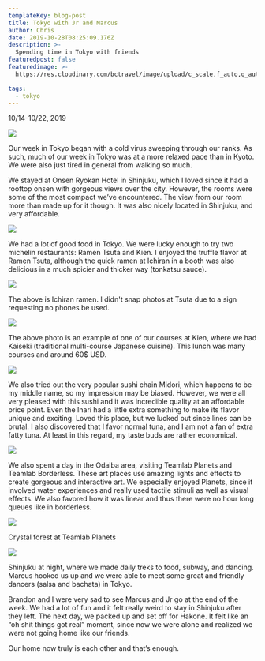 ```yaml
---
templateKey: blog-post
title: Tokyo with Jr and Marcus
author: Chris
date: 2019-10-28T08:25:09.176Z
description: >-
  Spending time in Tokyo with friends
featuredpost: false
featuredimage: >-
  https://res.cloudinary.com/bctravel/image/upload/c_scale,f_auto,q_auto,w_1080/v1575815078/4a8d9e_37465be773c244cd9c67d807bf4aa8f5_mv2_d_1440_1439_s_2_vua4aj.webp

tags:
  - tokyo
---
```


10/14-10/22, 2019

![](https://static.wixstatic.com/media/4a8d9e_37465be773c244cd9c67d807bf4aa8f5~mv2_d_1440_1439_s_2.jpg/v1/fill/w_1440,h_1439,al_c,q_90/4a8d9e_37465be773c244cd9c67d807bf4aa8f5~mv2_d_1440_1439_s_2.webp)

Our week in Tokyo began with a cold virus sweeping through our ranks. As such, much of our week in Tokyo was at a more relaxed pace than in Kyoto. We were also just tired in general from walking so much.

We stayed at Onsen Ryokan Hotel in Shinjuku, which I loved since it had a rooftop onsen with gorgeous views over the city. However, the rooms were some of the most compact we’ve encountered. The view from our room more than made up for it though. It was also nicely located in Shinjuku, and very affordable.

![](https://static.wixstatic.com/media/4a8d9e_2a5f37d6962c453488a518d234c6944e~mv2.jpeg/v1/fill/w_1480,h_1110,al_c,q_90,usm_0.66_1.00_0.01/4a8d9e_2a5f37d6962c453488a518d234c6944e~mv2.webp)

We had a lot of good food in Tokyo. We were lucky enough to try two michelin restaurants: Ramen Tsuta and Kien. I enjoyed the truffle flavor at Ramen Tsuta, although the quick ramen at Ichiran in a booth was also delicious in a much spicier and thicker way (tonkatsu sauce).

![](https://static.wixstatic.com/media/4a8d9e_2c9ee039fc6d4c4a98f1f721f5508412~mv2.jpeg/v1/fill/w_1125,h_1500,al_c,q_90/4a8d9e_2c9ee039fc6d4c4a98f1f721f5508412~mv2.webp)

The above is Ichiran ramen. I didn't snap photos at Tsuta due to a sign requesting no phones be used.

![](https://static.wixstatic.com/media/4a8d9e_2a859296f75348dbb6363d242fdc04e4~mv2.jpeg/v1/fill/w_1125,h_1500,al_c,q_90/4a8d9e_2a859296f75348dbb6363d242fdc04e4~mv2.webp)

The above photo is an example of one of our courses at Kien, where we had Kaiseki (traditional multi-course Japanese cuisine). This lunch was many courses and around 60$ USD.

![](https://static.wixstatic.com/media/4a8d9e_55db75e0db1947c6a064c452af6f2da4~mv2.jpeg/v1/fill/w_1125,h_1500,al_c,q_90/4a8d9e_55db75e0db1947c6a064c452af6f2da4~mv2.webp)

We also tried out the very popular sushi chain Midori, which happens to be my middle name, so my impression may be biased. However, we were all very pleased with this sushi and it was incredible quality at an affordable price point. Even the Inari had a little extra something to make its flavor unique and exciting. Loved this place, but we lucked out since lines can be brutal. I also discovered that I favor normal tuna, and I am not a fan of extra fatty tuna. At least in this regard, my taste buds are rather economical.

![](https://static.wixstatic.com/media/4a8d9e_605c1ebabb0046979afdeaefbe9a3a9f~mv2.jpeg/v1/fill/w_1125,h_1500,al_c,q_90/4a8d9e_605c1ebabb0046979afdeaefbe9a3a9f~mv2.webp)

We also spent a day in the Odaiba area, visiting Teamlab Planets and Teamlab Borderless. These art places use amazing lights and effects to create gorgeous and interactive art. We especially enjoyed Planets, since it involved water experiences and really used tactile stimuli as well as visual effects. We also favored how it was linear and thus there were no hour long queues like in borderless.

![](https://static.wixstatic.com/media/4a8d9e_cf9ea2deb95f4b45a3c75b51828569c7~mv2.jpg/v1/fill/w_1125,h_1500,al_c,q_90/4a8d9e_cf9ea2deb95f4b45a3c75b51828569c7~mv2.webp)

Crystal forest at Teamlab Planets

![](https://static.wixstatic.com/media/4a8d9e_6fea524c83304c5a8f762d40245a03c8~mv2.jpg/v1/fill/w_1480,h_1110,al_c,q_90,usm_0.66_1.00_0.01/4a8d9e_6fea524c83304c5a8f762d40245a03c8~mv2.webp)

Shinjuku at night, where we made daily treks to food, subway, and dancing. Marcus hooked us up and we were able to meet some great and friendly dancers (salsa and bachata) in Tokyo.

Brandon and I were very sad to see Marcus and Jr go at the end of the week. We had a lot of fun and it felt really weird to stay in Shinjuku after they left. The next day, we packed up and set off for Hakone. It felt like an “oh shit things got real” moment, since now we were alone and realized we were not going home like our friends.

Our home now truly is each other and that’s enough.
